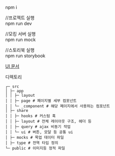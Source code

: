 npm i

//프로젝트 실행<br>
npm run dev

//모킹 서버 실행<br>
npm run mock

//스토리북 실행<br>
npm run storybook

[UI 문서](docs/ui.md)

디렉토리

```
┌─ src
│ ├─ app
│ │ ├─ layout
│ │ ├─ page # 페이지별 세부 컴포넌트
│ │ └─ _component # 해당 페이지에서 사용하는 컴포넌트
│ ├─ share
│ │ ├─ hooks # 커스텀 훅
│ │ ├─ layout # 전체 레이아웃 구조, 헤더 등
│ │ ├─ query # ajax 비동기 작업
│ │ └─ ui # 버튼, 모달 등 공통 ui
│ ├─ mocks # 목업 데이터 파일
│ ├─ type # 전역 타입 정의
└─ public # 이미지등 정적 파일
```
